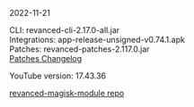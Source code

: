 2022-11-21
  
CLI: revanced-cli-2.17.0-all.jar  
Integrations: app-release-unsigned-v0.74.1.apk  
Patches: revanced-patches-2.117.0.jar  
[Patches Changelog](https://github.com/revanced/revanced-patches/releases/tag/v2.117.0)  

YouTube version: 17.43.36  

[revanced-magisk-module repo](https://github.com/j-hc/revanced-magisk-module)

